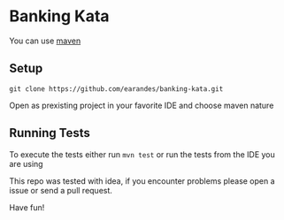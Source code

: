 # Banking Kata

You can use [maven](https://maven.apache.org/)

## Setup

    git clone https://github.com/earandes/banking-kata.git

Open as prexisting project in your favorite IDE and choose maven nature

## Running Tests

To execute the tests either run `mvn test` or run the tests from the IDE you are using

This repo was tested with idea, if you encounter problems please open a issue or send a pull request.

Have fun!